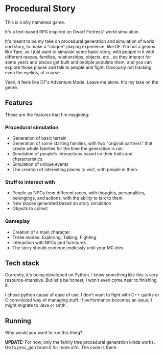 # Procedural Story
This is a silly nameless game.

It's a text-based RPG inspired on Dwarf Fortress' world simulation.

It's meant to be my take on procedural generation and simulation of world and story, to make a "unique" playing experience, like DF. I'm not a genius like Tarn, so I just want to simulate some basic story, with people in it with different reaces, families, relationships, objects, etc., so they interact for some years and places get built and peolple populate them, and you can explore those places and talk to people and fight. Obviously not tracking even the eyelids, of course.

Yeah, it feels like DF's Adventure Mode. Leave me alone. It's my take on the genre.

## Features
These are the features that I'm imagining:

### Procedural simulation
- Generation of basic terrain
- Generation of some starting families, with two "original partners" that create whole families for the time the generation is run.
- Simulation of people's interactions based on their traits and characteristics.
- Simulation of unique events
- The creation of interesting places to visit, with people in them.

### Stuff to interact with
- People as NPCs from different races, with thoughts, personalities, belongings, and actions, with the ability to talk to them.
- New places generated based on story simulation
- Objects to collect

### Gameplay
- Creation of a main character
- Three modes: Exploring, Talking, Fighting
- Interaction with NPCs and furnitures
- The story should continue endlessly until your MC dies.

## Tech stack
Currently, it's being developed on Python. I know something like this is very resource-intensive. But let's be honest, I won't even come near to finishing it.

I chose python cause of ease of use. I don't want to fight with C++ quirks or C convoluted way of managing stuff. If performance becomes an issue, I might migrate to Java or smth.

## Running
Why would you want to run this thing?


**UPDATE:** For now, only the family tree procedural generation kinda works. Go to _proc_gen_ branch for more info. The code is there.
